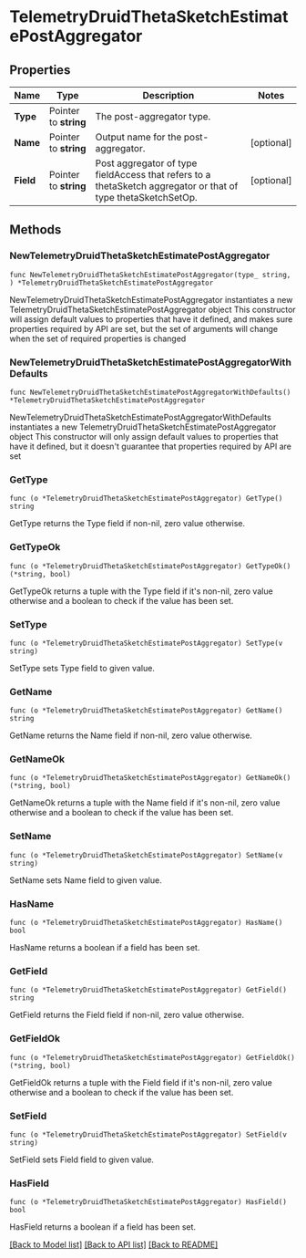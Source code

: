 # TelemetryDruidThetaSketchEstimatePostAggregator

## Properties

Name | Type | Description | Notes
------------ | ------------- | ------------- | -------------
**Type** | Pointer to **string** | The post-aggregator type. | 
**Name** | Pointer to **string** | Output name for the post-aggregator. | [optional] 
**Field** | Pointer to **string** | Post aggregator of type fieldAccess that refers to a thetaSketch aggregator or that of type thetaSketchSetOp. | [optional] 

## Methods

### NewTelemetryDruidThetaSketchEstimatePostAggregator

`func NewTelemetryDruidThetaSketchEstimatePostAggregator(type_ string, ) *TelemetryDruidThetaSketchEstimatePostAggregator`

NewTelemetryDruidThetaSketchEstimatePostAggregator instantiates a new TelemetryDruidThetaSketchEstimatePostAggregator object
This constructor will assign default values to properties that have it defined,
and makes sure properties required by API are set, but the set of arguments
will change when the set of required properties is changed

### NewTelemetryDruidThetaSketchEstimatePostAggregatorWithDefaults

`func NewTelemetryDruidThetaSketchEstimatePostAggregatorWithDefaults() *TelemetryDruidThetaSketchEstimatePostAggregator`

NewTelemetryDruidThetaSketchEstimatePostAggregatorWithDefaults instantiates a new TelemetryDruidThetaSketchEstimatePostAggregator object
This constructor will only assign default values to properties that have it defined,
but it doesn't guarantee that properties required by API are set

### GetType

`func (o *TelemetryDruidThetaSketchEstimatePostAggregator) GetType() string`

GetType returns the Type field if non-nil, zero value otherwise.

### GetTypeOk

`func (o *TelemetryDruidThetaSketchEstimatePostAggregator) GetTypeOk() (*string, bool)`

GetTypeOk returns a tuple with the Type field if it's non-nil, zero value otherwise
and a boolean to check if the value has been set.

### SetType

`func (o *TelemetryDruidThetaSketchEstimatePostAggregator) SetType(v string)`

SetType sets Type field to given value.


### GetName

`func (o *TelemetryDruidThetaSketchEstimatePostAggregator) GetName() string`

GetName returns the Name field if non-nil, zero value otherwise.

### GetNameOk

`func (o *TelemetryDruidThetaSketchEstimatePostAggregator) GetNameOk() (*string, bool)`

GetNameOk returns a tuple with the Name field if it's non-nil, zero value otherwise
and a boolean to check if the value has been set.

### SetName

`func (o *TelemetryDruidThetaSketchEstimatePostAggregator) SetName(v string)`

SetName sets Name field to given value.

### HasName

`func (o *TelemetryDruidThetaSketchEstimatePostAggregator) HasName() bool`

HasName returns a boolean if a field has been set.

### GetField

`func (o *TelemetryDruidThetaSketchEstimatePostAggregator) GetField() string`

GetField returns the Field field if non-nil, zero value otherwise.

### GetFieldOk

`func (o *TelemetryDruidThetaSketchEstimatePostAggregator) GetFieldOk() (*string, bool)`

GetFieldOk returns a tuple with the Field field if it's non-nil, zero value otherwise
and a boolean to check if the value has been set.

### SetField

`func (o *TelemetryDruidThetaSketchEstimatePostAggregator) SetField(v string)`

SetField sets Field field to given value.

### HasField

`func (o *TelemetryDruidThetaSketchEstimatePostAggregator) HasField() bool`

HasField returns a boolean if a field has been set.


[[Back to Model list]](../README.md#documentation-for-models) [[Back to API list]](../README.md#documentation-for-api-endpoints) [[Back to README]](../README.md)


